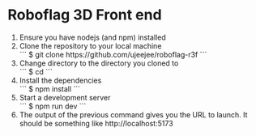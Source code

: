 # Roboflag 3D Front end

<ol>
    <li>Ensure you have nodejs (and npm) installed</li>
    <li>Clone the repository to your local machine</li>
    ```
    $ git clone https://github.com/ujeejee/roboflag-r3f
    ```
    <li>Change directory to the directory you cloned to</li>
    ```
    $ cd <your repo name>
    ```
    <li>Install the dependencies</li>
    ```
    $ npm install
    ```
    <li>Start a development server</li>
    ```
    $ npm run dev
    ```
    <li>The output of the previous command gives you the URL to launch. It should be something like http://localhost:5173</li>
</ol>


